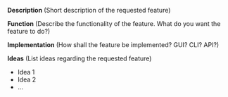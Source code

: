 **Description**
(Short description of the requested feature)


**Function**
(Describe the functionality of the feature. What do you want the feature to do?)


**Implementation**
(How shall the feature be implemented? GUI? CLI? API?)


**Ideas**
(List ideas regarding the requested feature)
- Idea 1
- Idea 2
- ...